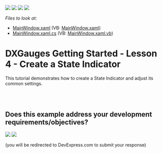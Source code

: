 <!-- default badges list -->
![](https://img.shields.io/endpoint?url=https://codecentral.devexpress.com/api/v1/VersionRange/128570552/21.1.5%2B)
[![](https://img.shields.io/badge/Open_in_DevExpress_Support_Center-FF7200?style=flat-square&logo=DevExpress&logoColor=white)](https://supportcenter.devexpress.com/ticket/details/E3522)
[![](https://img.shields.io/badge/📖_How_to_use_DevExpress_Examples-e9f6fc?style=flat-square)](https://docs.devexpress.com/GeneralInformation/403183)
[![](https://img.shields.io/badge/💬_Leave_Feedback-feecdd?style=flat-square)](#does-this-example-address-your-development-requirementsobjectives)
<!-- default badges end -->
<!-- default file list -->
*Files to look at*:

* [MainWindow.xaml](./CS/DXGauges_StateIndicator/MainWindow.xaml) (VB: [MainWindow.xaml](./VB/DXGauges_StateIndicator/MainWindow.xaml))
* [MainWindow.xaml.cs](./CS/DXGauges_StateIndicator/MainWindow.xaml.cs) (VB: [MainWindow.xaml.vb](./VB/DXGauges_StateIndicator/MainWindow.xaml.vb))
<!-- default file list end -->
# DXGauges Getting Started - Lesson 4 - Create a State Indicator


<p>This tutorial demonstrates how to create a State Indicator and adjust its common settings.</p><br />


<br/>


<!-- feedback -->
## Does this example address your development requirements/objectives?

[<img src="https://www.devexpress.com/support/examples/i/yes-button.svg"/>](https://www.devexpress.com/support/examples/survey.xml?utm_source=github&utm_campaign=wpf-gauge-create-state-indicator&~~~was_helpful=yes) [<img src="https://www.devexpress.com/support/examples/i/no-button.svg"/>](https://www.devexpress.com/support/examples/survey.xml?utm_source=github&utm_campaign=wpf-gauge-create-state-indicator&~~~was_helpful=no)

(you will be redirected to DevExpress.com to submit your response)
<!-- feedback end -->
